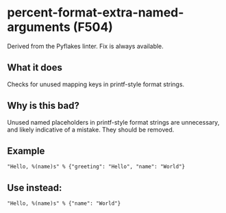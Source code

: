 # percent-format-extra-named-arguments (F504)
Derived from the Pyflakes linter.
Fix is always available.
## What it does
Checks for unused mapping keys in printf-style format strings.
## Why is this bad?
Unused named placeholders in printf-style format strings are unnecessary,
and likely indicative of a mistake. They should be removed.
## Example
```
"Hello, %(name)s" % {"greeting": "Hello", "name": "World"}
```
## Use instead:
```
"Hello, %(name)s" % {"name": "World"}
```
